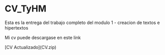 # CV_TyHM

Esta es la entrega del trabajo completo del modulo 1 - creacion de textos e hipertextos

<p>
  
Mi cv puede descargase en este link
  <p>
    [CV Actualizado](CV.zip)

